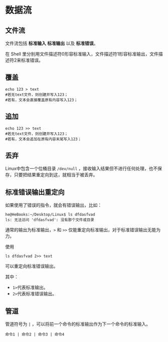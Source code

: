 # 数据流



## 文件流

文件流包括 **标准输入** **标准输出** 以及 **标准错误**。

在 Shell 里分别用文件描述符0形容标准输入，文件描述符1形容标准输出，文件描述符2来标准错误。



## 覆盖

```shell
echo 123 > text
#若无text文件，则创建并写入123；
#若有，文本会直接覆盖原有内容写入123；
```

## 追加

```shell
echo 123 >> text
#若无text文件，则创建并写入123；
#若有，文本会追加在原有内容末尾写入123；
```

## 丢弃

Linux中包含一个位桶目录 ` /dev/null ` ，接收输入结果但不进行任何处理，也不保存，只要把结果重定向到这，就相当于被丢弃。



## 标准错误输出重定向

如果使用了错误的指令，就会有错误输出，比如：

```shell
he@HeBooks:~/Desktop/Linux$ ls dfdasfvad
ls: 无法访问 'dfdasfvad': 没有那个文件或目录
```

通常的输出为标准输出，`>` 和 `>>` 仅能重定向标准输出，对于标准错误输出无能为力。

使用

```shell
ls dfdasfvad 2>> text
```

可以重定向标准错误输出。

其中：

- `1>`代表标准输出。
- `2>`代表标准错误输出。

## 管道

管道符号为 ` | ` ，可以将前一个命令的标准输出作为下一个命令的标准输入。

```shell
命令1 | 命令2 | 命令3 | 命令4
```



